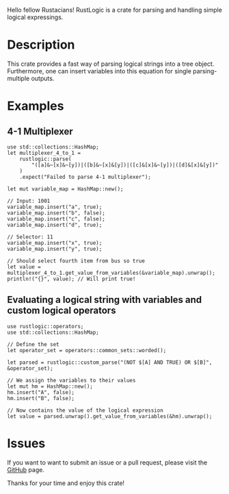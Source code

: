 Hello fellow Rustacians! RustLogic is a crate for parsing and handling simple logical expressings.

# Description

This crate provides a fast way of parsing logical strings into a tree object.
Furthermore, one can insert variables into this equation for single parsing-multiple outputs.

# Examples

## 4-1 Multiplexer

```
use std::collections::HashMap;
let multiplexer_4_to_1 =
    rustlogic::parse(
        "([a]&~[x]&~[y])|([b]&~[x]&[y])|([c]&[x]&~[y])|([d]&[x]&[y])"
    )
    .expect("Failed to parse 4-1 multiplexer");

let mut variable_map = HashMap::new();

// Input: 1001
variable_map.insert("a", true);
variable_map.insert("b", false);
variable_map.insert("c", false);
variable_map.insert("d", true);

// Selector: 11
variable_map.insert("x", true);
variable_map.insert("y", true);

// Should select fourth item from bus so true
let value = multiplexer_4_to_1.get_value_from_variables(&variable_map).unwrap();
println!("{}", value); // Will print true!
```

## Evaluating a logical string with variables and custom logical operators

```
use rustlogic::operators;
use std::collections::HashMap;

// Define the set
let operator_set = operators::common_sets::worded();

let parsed = rustlogic::custom_parse("(NOT $[A] AND TRUE) OR $[B]", &operator_set);

// We assign the variables to their values
let mut hm = HashMap::new();
hm.insert("A", false);
hm.insert("B", false);

// Now contains the value of the logical expression
let value = parsed.unwrap().get_value_from_variables(&hm).unwrap();
```

# Issues

If you want to want to submit an issue or a pull request,
please visit the [GitHub](https://github.com/coastalwhite/rustlogic) page.

Thanks for your time and enjoy this crate!
